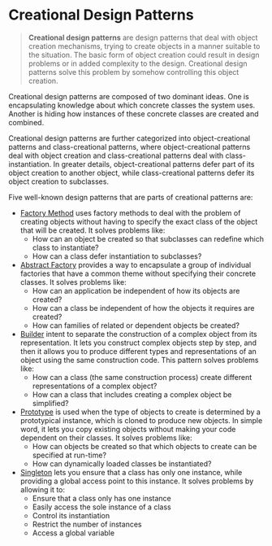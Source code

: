 # Creational Design Patterns

> **Creational design patterns** are design patterns that deal with object creation mechanisms, trying to create objects in a manner suitable to the situation. The basic form of object creation could result in design problems or in added complexity to the design. Creational design patterns solve this problem by somehow controlling this object creation.

Creational design patterns are composed of two dominant ideas. One is encapsulating knowledge about which concrete classes the system uses. Another is hiding how instances of these concrete classes are created and combined.

Creational design patterns are further categorized into object-creational patterns and class-creational patterns, where object-creational patterns deal with object creation and class-creational patterns deal with class-instantiation. In greater details, object-creational patterns defer part of its object creation to another object, while class-creational patterns defer its object creation to subclasses.

Five well-known design patterns that are parts of creational patterns are:

- [Factory Method](./factory/README.md) uses factory methods to deal with the problem of creating objects without having to specify the exact class of the object that will be created. It solves problems like: 
  - How can an object be created so that subclasses can redefine which class to instantiate?
  - How can a class defer instantiation to subclasses?
- [Abstract Factory](./abstract-factory/README.md) provides a way to encapsulate a group of individual factories that have a common theme without specifying their concrete classes. It solves problems like:
  - How can an application be independent of how its objects are created?
  - How can a class be independent of how the objects it requires are created?
  - How can families of related or dependent objects be created?
- [Builder](./builder/README.md) intent to separate the construction of a complex object from its representation. It lets you construct complex objects step by step, and then it allows you to produce different types and representations of an object using the same construction code. This pattern solves problems like:
  - How can a class (the same construction process) create different representations of a complex object?
  - How can a class that includes creating a complex object be simplified?
- [Prototype](./prototype/README.md) is used when the type of objects to create is determined by a prototypical instance, which is cloned to produce new objects. In simple word, it lets you copy existing objects without making your code dependent on their classes. It solves problems like:
  - How can objects be created so that which objects to create can be specified at run-time?
  - How can dynamically loaded classes be instantiated?
- [Singleton](./singleton/README.md) lets you ensure that a class has only one instance, while providing a global access point to this instance. It solves problems by allowing it to:
  - Ensure that a class only has one instance
  - Easily access the sole instance of a class
  - Control its instantiation
  - Restrict the number of instances
  - Access a global variable